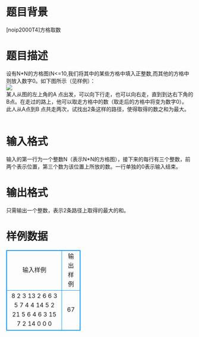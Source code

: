 # 

 
 # 题目背景 
[noip2000T4]方格取数<BR> 

 
 # 题目描述 
设有N*N的方格图(N&lt;=10,我们将其中的某些方格中填入正整数,而其他的方格中则放入数字0。如下图所示（见样例）：<BR><img src="/source/joyoi/tyvj-1884/img/aHR0cDovL3d3dy5qb3lvaS5jbi9wcm9ibGVtL3R5dmotMTg4NC8mbmJzcDtodHRwOi8veXQudHl2ai5jbjo4MDgwL1Byb2JsZW1JbWcvUDEwMTcuanBn.jpg" border=0 align=middle><BR>某人从图的左上角的A&nbsp;点出发，可以向下行走，也可以向右走，直到到达右下角的B点。在走过的路上，他可以取走方格中的数（取走后的方格中将变为数字0）。<BR>此人从A点到B&nbsp;点共走两次，试找出2条这样的路径，使得取得的数之和为最大。<BR><BR> 

 
 # 输入格式 
输入的第一行为一个整数N（表示N*N的方格图），接下来的每行有三个整数，前两个表示位置，第三个数为该位置上所放的数。一行单独的0表示输入结束。 

 
 # 输出格式 
只需输出一个整数，表示2条路径上取得的最大的和。 
# 样例数据
<style>
        table,table tr th, table tr td { border:1px solid #0094ff; }
        table { width: 200px; min-height: 25px; line-height: 25px; text-align: center; border-collapse: collapse;}   
    </style>
<table>
	<tr>
		<td>输入样例</td>
		<td>输出样例</td>
	</tr>
<tr><td>8
2 3 13
2 6 6
3 5 7
4 4 14
5 2 21 
5 6 4
6 3 15
7 2 14
0 0 0
</td><td>67</td></tr></table>
